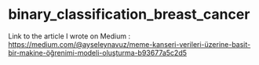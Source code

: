 # binary_classification_breast_cancer

Link to the article I wrote on Medium : https://medium.com/@ayseleynavuz/meme-kanseri-verileri-üzerine-basit-bir-makine-öğrenimi-modeli-oluşturma-b93677a5c2d5
